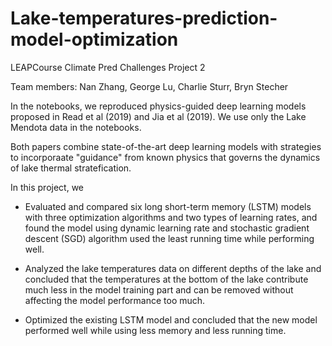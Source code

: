 # Lake-temperatures-prediction-model-optimization

LEAPCourse Climate Pred Challenges Project 2

Team members: Nan Zhang, George Lu, Charlie Sturr, Bryn Stecher

In the notebooks, we reproduced physics-guided deep learning models proposed in Read et al (2019) and Jia et al (2019). We use only the Lake Mendota data in the notebooks.

Both papers combine state-of-the-art deep learning models with strategies to incorporaate "guidance" from known physics that governs the dynamics of lake thermal stratefication.

In this project, we

- Evaluated and compared six long short-term memory (LSTM) models with three optimization algorithms and two types of learning rates, and found the model using dynamic learning rate and stochastic gradient descent (SGD) algorithm used the least running time while performing well.

- Analyzed the lake temperatures data on different depths of the lake and concluded that the temperatures at the bottom of the lake contribute much less in the model training part and can be removed without affecting the model performance too much.

- Optimized the existing LSTM model and concluded that the new model performed well while using less memory and less running time.

